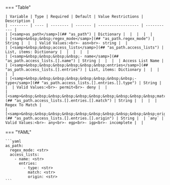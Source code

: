 === "Table"

    | Variable | Type | Required | Default | Value Restrictions | Description |
    | -------- | ---- | -------- | ------- | ------------------ | ----------- |
    | [<samp>as_path</samp>](## "as_path") | Dictionary |  |  |  |  |
    | [<samp>&nbsp;&nbsp;regex_mode</samp>](## "as_path.regex_mode") | String |  |  | Valid Values:<br>- asn<br>- string |  |
    | [<samp>&nbsp;&nbsp;access_lists</samp>](## "as_path.access_lists") | List, items: Dictionary |  |  |  |  |
    | [<samp>&nbsp;&nbsp;&nbsp;&nbsp;- name</samp>](## "as_path.access_lists.[].name") | String |  |  |  | Access List Name |
    | [<samp>&nbsp;&nbsp;&nbsp;&nbsp;&nbsp;&nbsp;entries</samp>](## "as_path.access_lists.[].entries") | List, items: Dictionary |  |  |  |  |
    | [<samp>&nbsp;&nbsp;&nbsp;&nbsp;&nbsp;&nbsp;&nbsp;&nbsp;- type</samp>](## "as_path.access_lists.[].entries.[].type") | String |  |  | Valid Values:<br>- permit<br>- deny |  |
    | [<samp>&nbsp;&nbsp;&nbsp;&nbsp;&nbsp;&nbsp;&nbsp;&nbsp;&nbsp;&nbsp;match</samp>](## "as_path.access_lists.[].entries.[].match") | String |  |  |  | Regex To Match |
    | [<samp>&nbsp;&nbsp;&nbsp;&nbsp;&nbsp;&nbsp;&nbsp;&nbsp;&nbsp;&nbsp;origin</samp>](## "as_path.access_lists.[].entries.[].origin") | String |  | `any` | Valid Values:<br>- any<br>- egp<br>- igp<br>- incomplete |  |

=== "YAML"

    ```yaml
    as_path:
      regex_mode: <str>
      access_lists:
        - name: <str>
          entries:
            - type: <str>
              match: <str>
              origin: <str>
    ```
